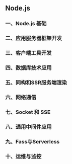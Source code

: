 ## Node.js

### 一、Node.js 基础

### 二、应用服务器框架开发

### 三、客户端工具开发

### 四、数据库技术应用

### 五、同构和SSR服务端渲染

### 六、网络通信

### 七、Socket 和 SSE

### 八、通用中间件应用

### 九、Fass与Serverless

### 十、运维与监控